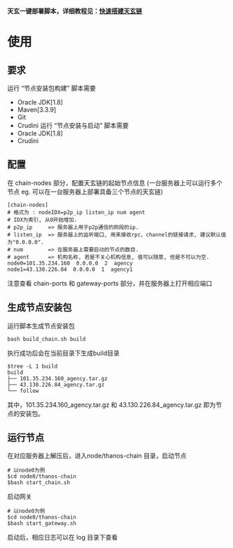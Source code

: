 **天玄一键部署脚本，详细教程见：[快速搭建天玄链](https://netease-blockchain.gitbook.io/thanos-tech-docs/quick-start/depoly-thanos-chain)**
# 使用
## 要求
运行 “节点安装包构建” 脚本需要
- Oracle JDK[1.8]
- Maven[3.3.9]
- Git
- Crudini
运行 “节点安装与启动” 脚本需要
- Oracle JDK[1.8]
- Crudini

## 配置
在 chain-nodes 部分，配置天玄链的起始节点信息 (一台服务器上可以运行多个节点 eg. 可以在一台服务器上部署具备三个节点的天玄链)
```
[chain-nodes]
# 格式为 : nodeIDX=p2p_ip listen_ip num agent
# IDX为索引, 从0开始增加.
# p2p_ip     => 服务器上用于p2p通信的网段的ip.
# listen_ip  => 服务器上的监听端口, 用来接收rpc、channel的链接请求, 建议默认值为"0.0.0.0".
# num        => 在服务器上需要启动的节点的数目.
# agent      => 机构名称, 若是不关心机构信息, 值可以随意, 但是不可以为空.
node0=101.35.234.160  0.0.0.0  2  agency
node1=43.130.226.84  0.0.0.0  1  agency1
```
注意查看 chain-ports 和 gateway-ports 部分，并在服务器上打开相应端口

## 生成节点安装包
运行脚本生成节点安装包
```
bash build_chain.sh build
```
执行成功后会在当前目录下生成build目录
```
$tree -L 1 build
build
├── 101.35.234.160_agency.tar.gz
├── 43.130.226.84_agency.tar.gz
└── follow
```
其中，101.35.234.160_agency.tar.gz 和 43.130.226.84_agency.tar.gz 即为节点的安装包。

## 运行节点
在对应服务器上解压后，进入node/thanos-chain 目录，启动节点
```
# 以node0为例
$cd node0/thanos-chain
$bash start_chain.sh
```
启动网关
```
# 以node0为例
$cd node0/thanos-chain
$bash start_gateway.sh
```
启动后，相应日志可以在 log 目录下查看
